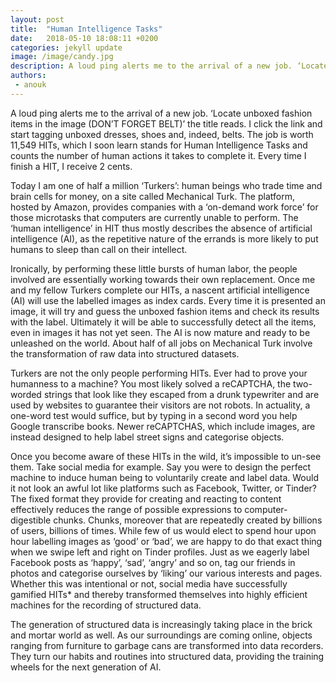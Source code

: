 ```yaml
---
layout: post
title:  "Human Intelligence Tasks"
date:   2018-05-10 18:08:11 +0200
categories: jekyll update
image: /image/candy.jpg
description: A loud ping alerts me to the arrival of a new job. ‘Locate unboxed fashion items in the image (DON’T FORGET BELT)’ the title reads. I click the link and start tagging unboxed dresses, shoes and, indeed, belts. The job is worth 11,549 HITs, which I soon learn stands for Human Intelligence Tasks and counts the number of human actions it takes to complete it...
authors:
 - anouk
---
```


A loud ping alerts me to the arrival of a new job. ‘Locate unboxed fashion items in the image (DON’T FORGET BELT)’ the title reads. I click the link and start tagging unboxed dresses, shoes and, indeed, belts. The job is worth 11,549 HITs, which I soon learn stands for Human Intelligence Tasks and counts the number of human actions it takes to complete it. Every time I finish a HIT, I receive 2 cents.

Today I am one of half a million ‘Turkers’: human beings who trade time and brain cells for money, on a site called Mechanical Turk. The platform, hosted by Amazon, provides companies with a ‘on-demand work force’ for those microtasks that computers are currently unable to perform. The ‘human intelligence’ in HIT thus mostly describes the absence of artificial intelligence (AI), as the repetitive nature of the errands is more likely to put humans to sleep than call on their intellect.

Ironically, by performing these little bursts of human labor, the people involved are essentially working towards their own replacement. Once me and my fellow Turkers complete our HITs, a nascent artificial intelligence (AI) will use the labelled images as index cards. Every time it is presented an image, it will try and guess the unboxed fashion items and check its results with the label. Ultimately it will be able to successfully detect all the items, even in images it has not yet seen. The AI is now mature and ready to be unleashed on the world. About half of all jobs on Mechanical Turk involve the transformation of raw data into structured datasets.

Turkers are not the only people performing HITs. Ever had to prove your humanness to a machine? You most likely solved a reCAPTCHA, the two-worded strings that look like they escaped from a drunk typewriter and are used by websites to guarantee their visitors are not robots. In actuality, a one-word test would suffice, but by typing in a second word you help Google transcribe books. Newer reCAPTCHAS, which include images, are instead designed to help label street signs and categorise objects.

Once you become aware of these HITs in the wild, it’s impossible to un-see them. Take social media for example. Say you were to design the perfect machine to induce human being to voluntarily create and label data. Would it not look an awful lot like platforms such as Facebook, Twitter, or Tinder? The fixed format they provide for creating and reacting to content effectively reduces the range of possible expressions to computer-digestible chunks. Chunks, moreover that are repeatedly created by billions of users, billions of times. While few of us would elect to spend hour upon hour labelling images as ‘good’ or ‘bad’, we are happy to do that exact thing when we swipe left and right on Tinder profiles. Just as we eagerly label Facebook posts as ‘happy’, ‘sad’, ‘angry’ and so on, tag our friends in photos and categorise ourselves by ‘liking’ our various interests and pages. Whether this was intentional or not, social media have successfully gamified HITs* and thereby transformed themselves into highly efficient machines for the recording of structured data.

The generation of structured data is increasingly taking place in the brick and mortar world as well. As our surroundings are coming online, objects ranging from furniture to garbage cans are transformed into data recorders. They turn our habits and routines into structured data, providing the training wheels for the next generation of AI.


